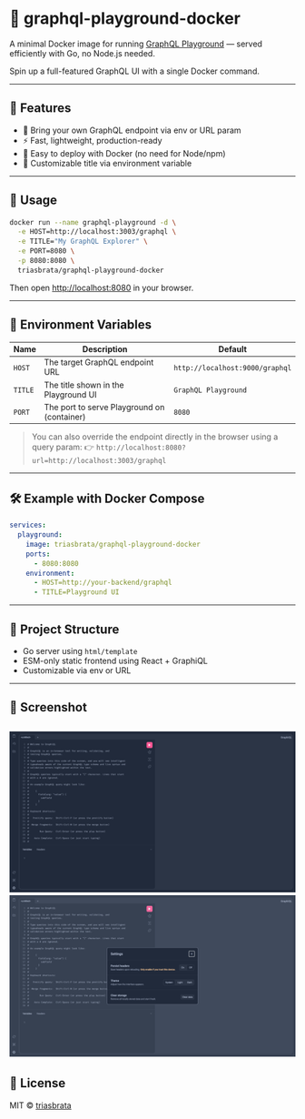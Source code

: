 # 🚀 graphql-playground-docker

A minimal Docker image for running [GraphQL Playground](https://github.com/graphql/graphiql) — served efficiently with Go, no Node.js needed.

Spin up a full-featured GraphQL UI with a single Docker command.

---

## 🧪 Features

* 🔌 Bring your own GraphQL endpoint via env or URL param
* ⚡️ Fast, lightweight, production-ready
* 🐳 Easy to deploy with Docker (no need for Node/npm)
* 🎨 Customizable title via environment variable

---

## 📆 Usage

```bash
docker run --name graphql-playground -d \
  -e HOST=http://localhost:3003/graphql \
  -e TITLE="My GraphQL Explorer" \
  -e PORT=8080 \
  -p 8080:8080 \
  triasbrata/graphql-playground-docker
```

Then open [http://localhost:8080](http://localhost:8080) in your browser.

---

## 🔧 Environment Variables

| Name    | Description                                 | Default                         |
| ------- | ------------------------------------------- | ------------------------------- |
| `HOST`  | The target GraphQL endpoint URL             | `http://localhost:9000/graphql` |
| `TITLE` | The title shown in the Playground UI        | `GraphQL Playground`            |
| `PORT`  | The port to serve Playground on (container) | `8080`                          |

> You can also override the endpoint directly in the browser using a query param:
> 👉 `http://localhost:8080?url=http://localhost:3003/graphql`

---

## 🛠 Example with Docker Compose

```yaml
services:
  playground:
    image: triasbrata/graphql-playground-docker
    ports:
      - 8080:8080
    environment:
      - HOST=http://your-backend/graphql
      - TITLE=Playground UI
```

---

## 📁 Project Structure

* Go server using `html/template`
* ESM-only static frontend using React + GraphiQL
* Customizable via env or URL

---

## 🧊 Screenshot
![alt text](image.png)
![alt text](image-1.png)
---

## 📃 License

MIT © [triasbrata](https://github.com/triasbrata)

